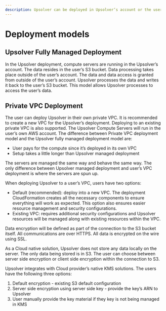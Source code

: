 ```yaml
---
description: Upsolver can be deployed in Upsolver’s account or the user’s account.
---
```


# Deployment models

## Upsolver Fully Managed Deployment

In the Upsolver deployment, compute servers are running in the Upsolver’s account. The data resides in the user’s S3 bucket. Data processing takes place outside of the user’s account. The data and data access is granted from outside of the user’s account. Upsolver processes the data and writes it back to the user’s S3 bucket. This model allows Upsolver processes to access the user’s data.

## Private VPC Deployment

The user can deploy Upsolver in their own private VPC. It is recommended to create a new VPC for the Upsolver’s deployment. Deploying to an existing private VPC is also supported. The Upsolver Compute Servers will run in the user’s own AWS account. The difference between Private VPC deployment model and the Upsolver fully managed deployment model are:

* User pays for the compute since it’s deployed in its own VPC
* Setup takes a little longer than Upsolver managed deployment

The servers are managed the same way and behave the same way. The only difference between Upsolver managed deployment and user’s VPC deployment is where the servers are spun up. 

When deploying Upsolver to a user’s VPC, users have two options:

* Default \(recommended\): deploy into a new VPC. The deployment CloudFormation creates all the necessary components to ensure everything will work as expected. This option also ensures easier resource management and security configurations.
* Existing VPC: requires additional security configurations and Upsolver resources will be managed along with existing resources within the VPC.

Data encryption will be defined as part of the connection to the S3 bucket itself. All communications are over HTTPS. All data is encrypted on the wire using SSL. 

As a Cloud native solution, Upsolver does not store any data locally on the server. The only data being stored is in S3. The user can choose between  server side encryption or client side encryption within the connection to S3. 

Upsolver integrates with Cloud provider’s native KMS solutions. The users have the following three options:

1. Default encryption - existing S3 default configuration
2. Server side encryption using server side key - provide the key’s ARN to Upsolver
3. User manually provide the key material if they key is not being managed in KMS


